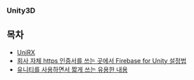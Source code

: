 ### Unity3D



## 목차
* [UniRX](unity/unirx.md)
* [회사 자체 https 인증서를 쓰는 곳에서 Firebase for Unity 설정법](unity/firebase_lib.md)
* [유니티를 사용하면서 짧게 쓰는 유용한 내용](unity/unity_etc_usage.md)
